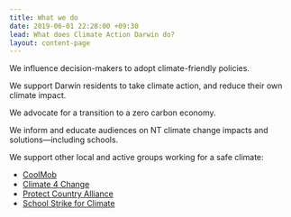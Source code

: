 ```yaml
---
title: What we do
date: 2019-06-01 22:28:00 +09:30
lead: What does Climate Action Darwin do?
layout: content-page
---
```


We influence decision-makers to adopt climate-friendly policies.

We support Darwin residents to take climate action, and reduce their own climate impact.

We advocate for a transition to a zero carbon economy.

We inform and educate audiences on NT climate change impacts and solutions—including schools.

We support other local and active groups working for a safe climate:

* [CoolMob](http://coolmob.org/)
* [Climate 4 Change](https://www.climateforchange.org.au/about)
* [Protect Country Alliance](https://www.protectcountrynt.org.au/)
* [School Strike for Climate](https://www.facebook.com/StrikeClimate/)

